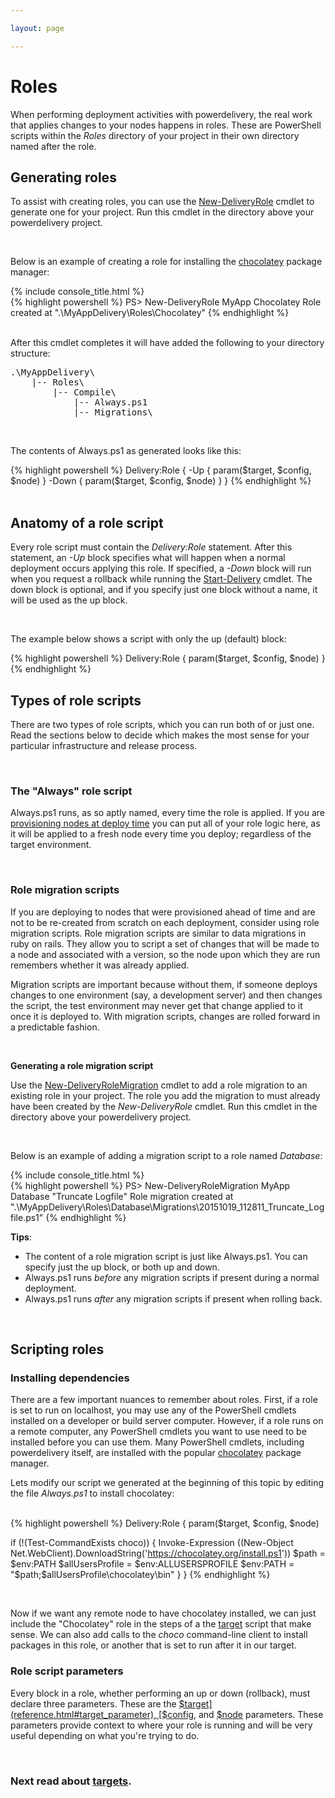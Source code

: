 ```yaml
---

layout: page

---
```


# Roles

When performing deployment activities with powerdelivery, the real work that applies changes to your nodes happens in roles. These are PowerShell scripts within the *Roles* directory of your project in their own directory named after the role.

## Generating roles

To assist with creating roles, you can use the [New-DeliveryRole](reference.html#new_deliveryrole_cmdlet) cmdlet to generate one for your project. Run this cmdlet in the directory above your powerdelivery project.

<br />

Below is an example of creating a role for installing the <a href="http://www.chocolatey.org" target="_blank">chocolatey</a> package manager:

<div class="row">
	<div class="col-sm-8">
		{% include console_title.html %}
		<div class="console">
{% highlight powershell %}
PS> New-DeliveryRole MyApp Chocolatey
Role created at ".\MyAppDelivery\Roles\Chocolatey"
{% endhighlight %}
		</div>
	</div>
</div>

<br />

After this cmdlet completes it will have added the following to your directory structure:

<div class="row">
  <div class="col-sm-8">
    <pre class="directory-tree">
.\MyAppDelivery\
    |-- Roles\
        |-- Compile\
            |-- Always.ps1
            |-- Migrations\</pre>
  </div>
</div>

<br />

The contents of Always.ps1 as generated looks like this:

<div class="row">
  <div class="col-sm-8">
{% highlight powershell %}
Delivery:Role {
  -Up {
    param($target, $config, $node)
  }
  -Down {
    param($target, $config, $node)
  }
}
{% endhighlight %}
  </div>
</div>

<br />

## Anatomy of a role script

Every role script must contain the *Delivery:Role* statement. After this statement, an *-Up* block specifies what will happen when a normal deployment occurs applying this role. If specified, a *-Down* block will run when you request a rollback while running the [Start-Delivery](reference.html#start_delivery_cmdlet) cmdlet. The down block is optional, and if you specify just one block without a name, it will be used as the up block.

<br />

The example below shows a script with only the up (default) block:

<div class="row">
  <div class="col-sm-8">
{% highlight powershell %}
Delivery:Role {
  param($target, $config, $node)
}
{% endhighlight %}
  </div>
</div>

## Types of role scripts

There are two types of role scripts, which you can run both of or just one. Read the sections below to decide which makes the most sense for your particular infrastructure and release process.

<br />

### The "Always" role script

Always.ps1 runs, as so aptly named, every time the role is applied. If you are [provisioning nodes at deploy time](environments.html#provisioning_nodes_at_deploy_time) you can put all of your role logic here, as it will be applied to a fresh node every time you deploy; regardless of the target environment.

<br />

### Role migration scripts

If you are deploying to nodes that were provisioned ahead of time and are not to be re-created from scratch on each deployment, consider using role migration scripts. Role migration scripts are similar to data migrations in ruby on rails. They allow you to script a set of changes that will be made to a node and associated with a version, so the node upon which they are run remembers whether it was already applied.

Migration scripts are important because without them, if someone deploys changes to one environment (say, a development server) and then changes the script, the test environment may never get that change applied to it once it is deployed to. With migration scripts, changes are rolled forward in a predictable fashion.

<br />

**Generating a role migration script**

Use the [New-DeliveryRoleMigration](reference.html#new_deliveryrolemigration_cmdlet) cmdlet to add a role migration to an existing role in your project. The role you add the migration to must already have been created by the *New-DeliveryRole* cmdlet. Run this cmdlet in the directory above your powerdelivery project.

<br />

Below is an example of adding a migration script to a role named *Database*:

<div class="row">
  <div class="col-sm-10">
    {% include console_title.html %}
    <div class="console">
{% highlight powershell %}
PS> New-DeliveryRoleMigration MyApp Database "Truncate Logfile"
Role migration created at ".\MyAppDelivery\Roles\Database\Migrations\20151019_112811_Truncate_Logfile.ps1"
{% endhighlight %}
    </div>
  </div>
</div>

**Tips**: 

* The content of a role migration script is just like Always.ps1. You can specify just the up block, or both up and down.
* Always.ps1 runs *before* any migration scripts if present during a normal deployment.
* Always.ps1 runs *after* any migration scripts if present when rolling back.

<br />

## Scripting roles

### Installing dependencies

There are a few important nuances to remember about roles. First, if a role is set to run on localhost, you may use any of the PowerShell cmdlets installed on a developer or build server computer. However, if a role runs on a remote computer, any PowerShell cmdlets you want to use need to be installed before you can use them. Many PowerShell cmdlets, including powerdelivery itself, are installed with the popular [chocolatey](http://www.chocolatey.org) package manager. 

Lets modify our script we generated at the beginning of this topic by editing the file *Always.ps1* to install chocolatey:

<br />


<div class="row">
  <div class="col-sm-10">
{% highlight powershell %}
Delivery:Role {
  param($target, $config, $node)

  if (!(Test-CommandExists choco)) {
    Invoke-Expression ((New-Object Net.WebClient).DownloadString('https://chocolatey.org/install.ps1'))
    $path = $env:PATH
    $allUsersProfile = $env:ALLUSERSPROFILE
    $env:PATH = "$path;$allUsersProfile\chocolatey\bin"
  }
}
{% endhighlight %}
  </div>
</div>

<br />

Now if we want any remote node to have chocolatey installed, we can just include the "Chocolatey" role in the steps of a the [target](targets.html) script that make sense. We can also add calls to the *choco* command-line client to install packages in this role, or another that is set to run after it in our target.

### Role script parameters

Every block in a role, whether performing an up or down (rollback), must declare three parameters. These are the [$target](reference.html#target_parameter), [$config](reference.html#config_parameter), and [$node](reference.html#node_parameter) parameters. These parameters provide context to where your role is running and will be very useful depending on what you're trying to do.

<br />

### Next read about [targets](targets.html).